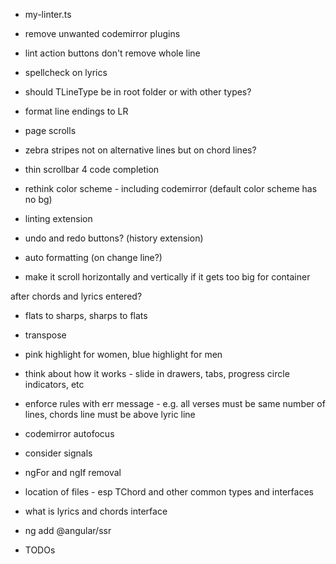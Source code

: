 * my-linter.ts
* remove unwanted codemirror plugins
* lint action buttons don't remove whole line
* spellcheck on lyrics
* should TLineType be in root folder or with other types?
* format line endings to LR

* page scrolls

* zebra stripes not on alternative lines but on chord lines?

* thin scrollbar 4 code completion
* rethink color scheme - including codemirror (default color scheme has no bg)
* linting extension
* undo and redo buttons? (history extension)
* auto formatting (on change line?)
* make it scroll horizontally and vertically if it gets too big for container

after chords and lyrics entered?
* flats to sharps, sharps to flats
* transpose
* pink highlight for women, blue highlight for men

* think about how it works - slide in drawers, tabs, progress circle indicators, etc
* enforce rules with err message - e.g. all verses must be same number of lines, chords line must be above lyric line

* codemirror autofocus
* consider signals
* ngFor and ngIf removal
* location of files - esp TChord and other common types and interfaces
* what is lyrics and chords interface
* ng add @angular/ssr

* TODOs
